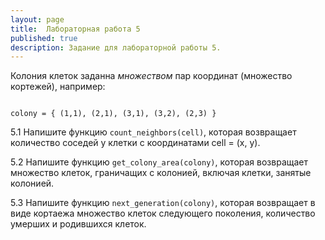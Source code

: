 ```yaml
---
layout: page
title:  Лабораторная работа 5
published: true
description: Задание для лабораторной работы 5.
---
```


Колония клеток заданна *множеством* пар координат (множество кортежей), например:
~~~

colony = { (1,1), (2,1), (3,1), (3,2), (2,3) }  

~~~

5.1 Напишите функцию `count_neighbors(cell)`, которая возвращает количество соседей у клетки с координатами cell = (x, y).

5.2 Напишите функцию `get_colony_area(colony)`, которая возвращает множество клеток, граничащих с колонией, включая клетки, занятые колонией.

5.3 Напишите функцию `next_generation(colony)`, которая возвращает в виде кортаежа множество клеток следующего поколения, количество умерших и родившихся клеток.
